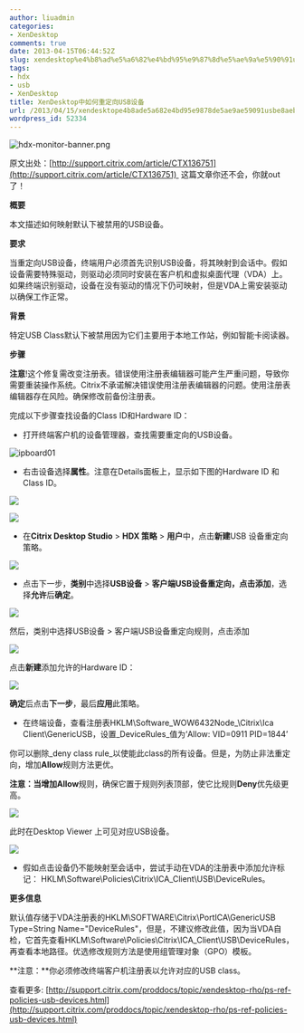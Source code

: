 ```yaml
---
author: liuadmin
categories:
- XenDesktop
comments: true
date: 2013-04-15T06:44:52Z
slug: xendesktop%e4%b8%ad%e5%a6%82%e4%bd%95%e9%87%8d%e5%ae%9a%e5%90%91usb%e8%ae%be%e5%a4%87
tags:
- hdx
- usb
- XenDesktop
title: XenDesktop中如何重定向USB设备
url: /2013/04/15/xendesktope4b8ade5a682e4bd95e9878de5ae9ae59091usbe8aebee5a487/
wordpress_id: 52334
---
```


![hdx-monitor-banner.png](webkit-fake-url://C94F41EF-2B27-43A6-8999-EBAB0037856E/hdx-monitor-banner.png)

原文出处：[http://support.citrix.com/article/CTX136751](http://support.citrix.com/article/CTX136751)  这篇文章你还不会，你就out了！

**概要**

本文描述如何映射默认下被禁用的USB设备。

**要求**

当重定向USB设备，终端用户必须首先识别USB设备，将其映射到会话中。假如设备需要特殊驱动，则驱动必须同时安装在客户机和虚拟桌面代理（VDA）上。如果终端识别驱动，设备在没有驱动的情况下仍可映射，但是VDA上需安装驱动以确保工作正常。

**背景**

特定USB Class默认下被禁用因为它们主要用于本地工作站，例如智能卡阅读器。

**步骤**

**注意**!这个修复需改变注册表。错误使用注册表编辑器可能产生严重问题，导致你需要重装操作系统。Citrix不承诺解决错误使用注册表编辑器的问题。使用注册表编辑器存在风险。确保修改前备份注册表。

完成以下步骤查找设备的Class ID和Hardware ID：






	
  * 打开终端客户机的设备管理器，查找需要重定向的USB设备。





![ipboard01](http://support.citrix.com/article/html/images/CTX136751-1.gif)






	
  * 右击设备选择**属性**。注意在Details面板上，显示如下图的Hardware ID 和 Class ID。





![](http://support.citrix.com/article/html/images/CTX136751-2.gif)

![](http://support.citrix.com/article/html/images/CTX136751-3.gif)






	
  * 在**Citrix Desktop Studio** > **HDX 策略** > **用户**中，点击**新建**USB 设备重定向策略。





![](http://support.citrix.com/article/html/images/CTX136751-4.gif)






	
  * 点击下一步，**类别**中选择**USB设备** > **客户端USB设备重定向，**点击**添加**，选择**允许**后**确定**。





![](http://support.citrix.com/article/html/images/CTX136751-5.gif)

然后，类别中选择USB设备 > 客户端USB设备重定向规则，点击添加

![](http://support.citrix.com/article/html/images/CTX136751-6.gif)

点击**新建**添加允许的Hardware ID：

![](http://support.citrix.com/article/html/images/CTX136751-7.gif)

**确定**后点击**下一步**，最后**应用**此策略。






	
  * 在终端设备，查看注册表HKLM\Software\_WOW6432Node_\Citrix\Ica Client\GenericUSB，设置_DeviceRules_值为‘Allow: VID=0911 PID=1844’





你可以删除_deny class rule_以使能此class的所有设备。但是，为防止非法重定向，增加**Allow**规则方法更优。

**注意：**当增加**Allow**规则，确保它置于规则列表顶部，使它比规则**Deny**优先级更高。

![](http://support.citrix.com/article/html/images/CTX136751-8.gif)

此时在Desktop Viewer 上可见对应USB设备。

![](http://support.citrix.com/article/html/images/CTX136751-9.gif)






	
  * 假如点击设备仍不能映射至会话中，尝试手动在VDA的注册表中添加允许标记：
HKLM\Software\Policies\Citrix\ICA_Client\USB\DeviceRules。





**更多信息**

默认值存储于VDA注册表的HKLM\SOFTWARE\Citrix\PortICA\GenericUSB Type=String Name="DeviceRules"，但是，不建议修改此值，因为当VDA自检，它首先查看HKLM\Software\Policies\Citrix\ICA_Client\USB\DeviceRules，再查看本地路径。优选修改规则方法是使用组管理对象（GPO）模板。

**注意：**你必须修改终端客户机注册表以允许对应的USB class。

查看更多: [http://support.citrix.com/proddocs/topic/xendesktop-rho/ps-ref-policies-usb-devices.html](http://support.citrix.com/proddocs/topic/xendesktop-rho/ps-ref-policies-usb-devices.html)
